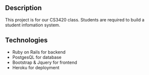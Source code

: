 ## Description

This project is for our CS3420 class. Students are required to build a student
infomation system.

## Technologies

* Ruby on Rails for backend
* PostgesQL for database
* Bootstrap & Jquery for frontend
* Heroku for deployment



